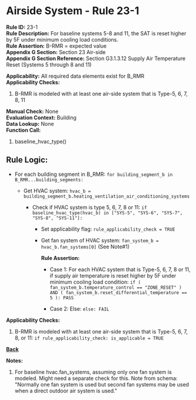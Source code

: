 
# Airside System - Rule 23-1  

**Rule ID:** 23-1  
**Rule Description:** For baseline systems 5-8 and 11, the SAT is reset higher by 5F under minimum cooling load conditions.  
**Rule Assertion:** B-RMR = expected value  
**Appendix G Section:** Section 23 Air-side  
**Appendix G Section Reference:** Section G3.1.3.12 Supply Air Temperature Reset (Systems 5 through 8 and 11)  

**Applicability:** All required data elements exist for B_RMR  
**Applicability Checks:**  

1. B-RMR is modeled with at least one air-side system that is Type-5, 6, 7, 8, 11  

**Manual Check:** None  
**Evaluation Context:** Building  
**Data Lookup:** None  
**Function Call:**  

1. baseline_hvac_type()  

## Rule Logic:  

- For each building segment in B_RMR: `for building_segment_b in B_RMR...building_segments:`

  - Get HVAC system: `hvac_b = building_segment_b.heating_ventilation_air_conditioning_systems`

    - Check if HVAC system is type 5, 6, 7, 8 or 11: `if baseline_hvac_type(hvac_b) in ["SYS-5", "SYS-6", "SYS-7", "SYS-8", "SYS-11"]:`

      - Set applicability flag: `rule_applicability_check = TRUE`

      - Get fan system of HVAC system: `fan_system_b = hvac_b.fan_systems[0]` (See Note#1)

        **Rule Assertion:**

        - Case 1: For each HVAC system that is Type-5, 6, 7, 8 or 11, if supply air temperature is reset higher by 5F under minimum cooling load condition: `if ( fan_system_b.temperature_control == "ZONE_RESET" ) AND ( fan_system_b.reset_differential_temperature == 5 ): PASS`

        - Case 2: Else: `else: FAIL`

**Applicability Checks:**  

1. B-RMR is modeled with at least one air-side system that is Type-5, 6, 7, 8, or 11: `if rule_applicability_check: is_applicable = TRUE`

**[Back](../_toc.md)**

**Notes:**

1. For baseline hvac.fan_systems, assuming only one fan system is modeled. Might need a separate check for this. Note from schema: "Normally one fan system is used but second fan systems may be used when a direct outdoor air system is used."
